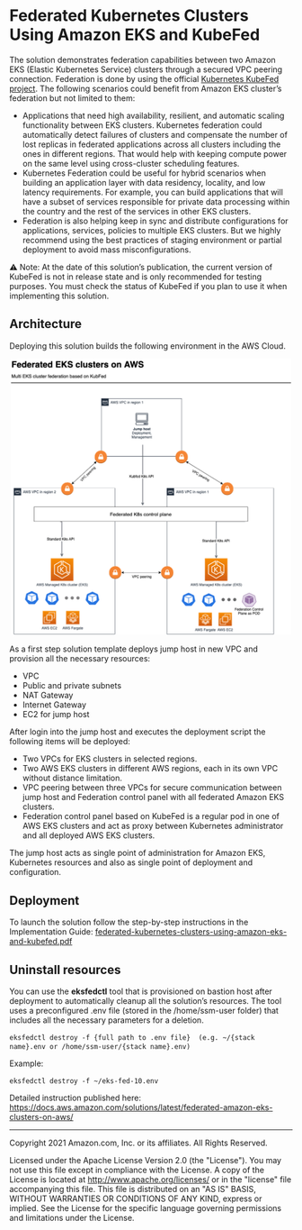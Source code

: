 # Federated Kubernetes Clusters Using Amazon EKS and KubeFed

The solution demonstrates federation capabilities between two Amazon EKS (Elastic Kubernetes Service) clusters through a secured VPC peering connection. Federation is done by using the official [Kubernetes KubeFed project](https://github.com/kubernetes-sigs/kubefed). The following scenarios could benefit from Amazon EKS cluster’s federation but not limited to them:

- Applications that need high availability, resilient, and automatic scaling functionality between EKS clusters. Kubernetes federation could automatically detect failures of clusters and compensate the number of lost replicas in federated applications across all clusters including the ones in different regions. That would help with keeping compute power on the same level using cross-cluster scheduling features.
- Kubernetes Federation could be useful for hybrid scenarios when building an application layer with data residency, locality, and low latency requirements. For example, you can build applications that will have a subset of services responsible for private data processing within the country and the rest of the services in other EKS clusters.
- Federation is also helping keep in sync and distribute configurations for applications, services, policies to multiple EKS clusters. But we highly recommend using the best practices of staging environment or partial deployment to avoid mass misconfigurations.

:warning: Note: At the date of this solution’s publication, the current version of KubeFed is not in release state and is only recommended for testing purposes. You must check the status of KubeFed if you plan to use it when implementing this solution.

## Architecture

Deploying this solution builds the following environment in the AWS Cloud.
<p align="center">
<img src="source/images/architecture.png" alt="Architecture" width="500"/>
</p>

As a first step solution template deploys jump host in new VPC and provision all the necessary resources:

- VPC
- Public and private subnets
- NAT Gateway
- Internet Gateway
- EC2 for jump host

After login into the jump host and executes the deployment script the following items will be deployed:

- Two VPCs for EKS clusters in selected regions.
- Two AWS EKS clusters in different AWS regions, each in its own VPC without distance limitation.
- VPC peering between three VPCs for secure communication between jump host and Federation control panel with all federated Amazon EKS clusters.
- Federation control panel based on KubeFed is a regular pod in one of AWS EKS clusters and act as proxy between Kubernetes administrator and all deployed AWS EKS clusters.

The jump host acts as single point of administration for Amazon EKS, Kubernetes resources and also as single point of deployment and configuration.

## Deployment

To launch the solution follow the step-by-step instructions in the Implementation Guide:
<a href="federated-kubernetes-clusters-using-amazon-eks-and-kubefed.pdf">federated-kubernetes-clusters-using-amazon-eks-and-kubefed.pdf</a>


## Uninstall resources
You can use the **eksfedctl** tool that is provisioned on bastion host after deployment to automatically cleanup all the solution’s resources. The tool uses a preconfigured .env file (stored in the /home/ssm-user folder) that includes all the necessary parameters for a deletion. 
```
eksfedctl destroy -f {full path to .env file}  (e.g. ~/{stack name}.env or /home/ssm-user/{stack name}.env)
```
Example: 
```
eksfedctl destroy -f ~/eks-fed-10.env
```

Detailed instruction published here:
https://docs.aws.amazon.com/solutions/latest/federated-amazon-eks-clusters-on-aws/

---

Copyright 2021 Amazon.com, Inc. or its affiliates. All Rights Reserved.

Licensed under the Apache License Version 2.0 (the "License"). You may not use this file except in compliance with the License. A copy of the License is located at
http://www.apache.org/licenses/
or in the "license" file accompanying this file. This file is distributed on an "AS IS" BASIS, WITHOUT WARRANTIES OR CONDITIONS OF ANY KIND, express or implied. See the License for the specific language governing permissions and limitations under the License.
